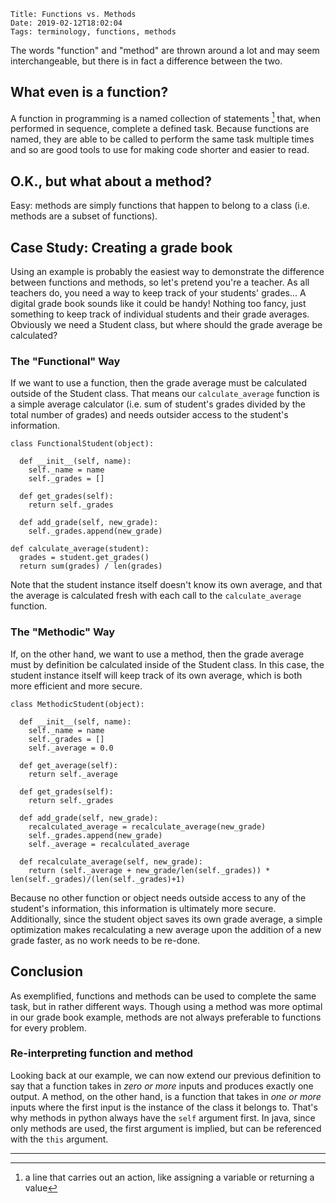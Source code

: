     Title: Functions vs. Methods
    Date: 2019-02-12T18:02:04
    Tags: terminology, functions, methods

The words "function" and "method" are thrown around a lot and may seem interchangeable, but there is in fact a difference between the two.

<!-- more -->

## What even is a function?
A function in programming is a named collection of statements [^1] that, when performed in sequence, complete a defined task. Because functions are named, they are able to be called to perform the same task multiple times and so are good tools to use for making code shorter and easier to read.

[^1]: a line that carries out an action, like assigning a variable or returning a value

## O.K., but what about a method?
Easy: methods are simply functions that happen to belong to a class (i.e. methods are a subset of functions).

## Case Study: Creating a grade book
Using an example is probably the easiest way to demonstrate the difference between functions and methods, so let's pretend you're a teacher. As all teachers do, you need a way to keep track of your students' grades... A digital grade book sounds like it could be handy! Nothing too fancy, just something to keep track of individual students and their grade averages. Obviously we need a Student class, but where should the grade average be calculated?

### The "Functional" Way

If we want to use a function, then the grade average must be calculated outside of the Student class. That means our `calculate_average` function is a simple average calculator (i.e. sum of student's grades divided by the total number of grades) and needs outsider access to the student's information.

```
class FunctionalStudent(object):
  
  def __init__(self, name):
    self._name = name
    self._grades = []

  def get_grades(self):
    return self._grades
  
  def add_grade(self, new_grade):
    self._grades.append(new_grade)

def calculate_average(student): 
  grades = student.get_grades()
  return sum(grades) / len(grades)

```

Note that the student instance itself doesn't know its own average, and that the average is calculated fresh with each call to the `calculate_average` function.

### The "Methodic" Way

If, on the other hand, we want to use a method, then the grade average must by definition be calculated inside of the Student class. In this case, the student instance itself will keep track of its own average, which is both more efficient and more secure. 

```
class MethodicStudent(object):
  
  def __init__(self, name):
    self._name = name
    self._grades = []
    self._average = 0.0

  def get_average(self):
    return self._average

  def get_grades(self):
    return self._grades

  def add_grade(self, new_grade):
    recalculated_average = recalculate_average(new_grade)
    self._grades.append(new_grade)
    self._average = recalculated_average

  def recalculate_average(self, new_grade):
    return (self._average + new_grade/len(self._grades)) * len(self._grades)/(len(self._grades)+1)
```

Because no other function or object needs outside access to any of the student's information, this information is ultimately more secure. Additionally, since the student object saves its own grade average, a simple optimization makes recalculating a new average upon the addition of a new grade faster, as no work needs to be re-done.

## Conclusion
As exemplified, functions and methods can be used to complete the same task, but in rather different ways. Though using a method was more optimal in our grade book example, methods are not always preferable to functions for every problem.

### Re-interpreting function and method
Looking back at our example, we can now extend our previous definition to say that a function takes in *zero or more* inputs and produces exactly one output. A method, on the other hand, is a function that takes in *one or more* inputs where the first input is the instance of the class it belongs to. That's why methods in python always have the `self` argument first. In java, since only methods are used, the first argument is implied, but can be referenced with the `this` argument.

---
